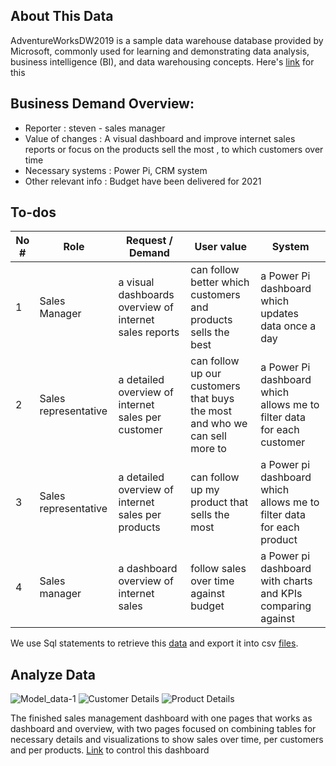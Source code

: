 ## About This Data
AdventureWorksDW2019 is a sample data warehouse database provided by Microsoft, commonly used for learning and demonstrating data analysis, business intelligence (BI), and data warehousing concepts. 
Here's [link](https://learn.microsoft.com/en-us/sql/samples/adventureworks-install-configure?view=sql-server-ver16&tabs=ssms) for this

## Business Demand Overview:
- Reporter : steven - sales manager
- Value of changes : A visual dashboard and improve internet sales reports or focus on the products sell the most , to which customers over time
- Necessary systems : Power Pi, CRM system
- Other relevant info : Budget have been delivered for 2021

## To-dos
| No #     | Role        | Request / Demand        | User value        | System        |
|--------------|--------------|--------------|--------------|--------------|
| 1  | Sales Manager  | a visual dashboards overview of internet sales reports  | can follow better which customers and products sells the best  | a Power Pi dashboard which updates data once a day  |
| 2  | Sales representative  | a detailed overview of internet sales per customer  | can follow up our customers that buys the most and who we can sell more to   | a Power Pi dashboard which allows me to filter data for each customer  |
| 3  | Sales representative  | a detailed overview of internet sales per products  | can follow up my product that sells the most  | a Power pi dashboard which allows me to filter data for each product  |
| 4  | Sales manager  | a dashboard overview of internet sales  | follow sales over time against budget  | a Power pi dashboard with charts and KPIs comparing against  |

We use Sql statements to retrieve this [data](https://github.com/duykhanh2612/Portfolio_Projects/tree/main/Business_demand/Sql%20statements) and export it into csv [files](https://github.com/duykhanh2612/Portfolio_Projects/tree/main/Business_demand/File%20csv).

## Analyze Data
 ![Model_data-1](https://github.com/user-attachments/assets/1c870b48-368a-48bd-a2ca-4ea48bb70a87)
 ![Customer Details](https://github.com/user-attachments/assets/7313196e-614e-4ebe-99d7-c5f744339af8)
 ![Product Details](https://github.com/user-attachments/assets/9d36d0b8-569d-4922-8fc5-4e6301f7cc9c)


The finished sales management dashboard with one pages that 
works as dashboard and overview, with two pages focused on 
combining tables for necessary details and visualizations to show 
sales over time, per customers and per products. [Link](https://app.powerbi.com/view?r=eyJrIjoiYzRhZDAzMzAtN2Y4Mi00ZDc3LWFlODItMDZmN2Y0OWE4M2E1IiwidCI6ImU4YTc3YWM0LTNhMDQtNDkwNC1iYmIzLTZmMjY4OGNjY2FlZSJ9) to control this dashboard

